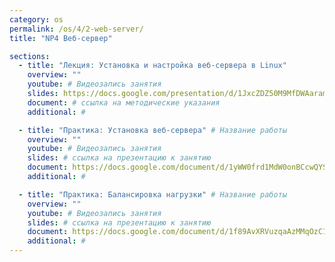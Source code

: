 ```yaml
---
category: os
permalink: /os/4/2-web-server/
title: "NP4 Веб-сервер"

sections:
  - title: "Лекция: Установка и настройка веб-сервера в Linux"
    overview: ""
    youtube: # Видеозапись занятия
    slides: https://docs.google.com/presentation/d/1JxcZDZ50M9MfDWAaramWVneopEvEvQCpXpcSs3kk88g/edit?usp=sharing
    document: # ссылка на методические указания
    additional: # 

  - title: "Практика: Установка веб-сервера" # Название работы
    overview: ""
    youtube: # Видеозапись занятия
    slides: # ссылка на презентацию к занятию
    document: https://docs.google.com/document/d/1yWW0frd1MdW0onBCcwQYSQk_NZWtkNSQ_f9uzCEbA0Q/edit?usp=sharing # ссылка на методические указания
    additional: # 

  - title: "Практика: Балансировка нагрузки" # Название работы
    overview: ""
    youtube: # Видеозапись занятия
    slides: # ссылка на презентацию к занятию
    document: https://docs.google.com/document/d/1f89AvXRVuzqaAzMMqOzC1720OzYW3aziylDv6PX0SRE/edit?usp=sharing # ссылка на методические указания
    additional: # 
---
```



